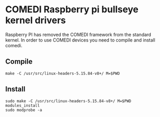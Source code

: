 # COMEDI Raspberry pi bullseye kernel drivers

Raspberry PI has removed the COMEDI framework from the standard kernel.
In order to use COMEDI devices you need to compile and install comedi.

## Compile

```
make -C /usr/src/linux-headers-5.15.84-v8+/ M=$PWD
```

## Install

```
sudo make -C /usr/src/linux-headers-5.15.84-v8+/ M=$PWD modules_install
sudo modprobe -a
```
